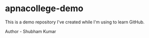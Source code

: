 # apnacollege-demo
This is a demo repository I've created while I'm using to learn GitHub.

Author - Shubham Kumar
